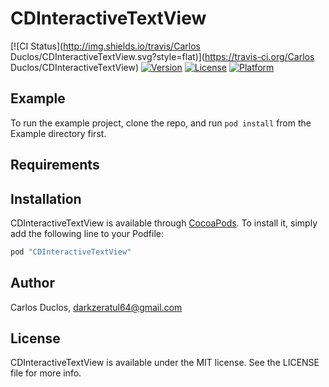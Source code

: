 # CDInteractiveTextView

[![CI Status](http://img.shields.io/travis/Carlos Duclos/CDInteractiveTextView.svg?style=flat)](https://travis-ci.org/Carlos Duclos/CDInteractiveTextView)
[![Version](https://img.shields.io/cocoapods/v/CDInteractiveTextView.svg?style=flat)](http://cocoapods.org/pods/CDInteractiveTextView)
[![License](https://img.shields.io/cocoapods/l/CDInteractiveTextView.svg?style=flat)](http://cocoapods.org/pods/CDInteractiveTextView)
[![Platform](https://img.shields.io/cocoapods/p/CDInteractiveTextView.svg?style=flat)](http://cocoapods.org/pods/CDInteractiveTextView)

## Example

To run the example project, clone the repo, and run `pod install` from the Example directory first.

## Requirements

## Installation

CDInteractiveTextView is available through [CocoaPods](http://cocoapods.org). To install
it, simply add the following line to your Podfile:

```ruby
pod "CDInteractiveTextView"
```

## Author

Carlos Duclos, darkzeratul64@gmail.com

## License

CDInteractiveTextView is available under the MIT license. See the LICENSE file for more info.
